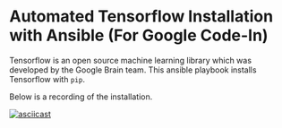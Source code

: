 # Automated Tensorflow Installation with Ansible (For Google Code-In)

Tensorflow is an open source machine learning library which was developed by the Google Brain team. This ansible playbook installs Tensorflow with `pip`.

Below is a recording of the installation.

[![asciicast](https://asciinema.org/a/293239.svg)](https://asciinema.org/a/293239)